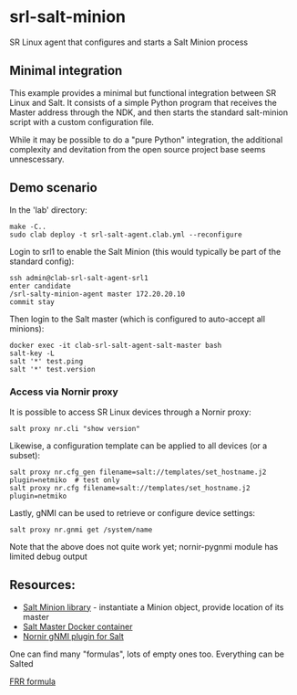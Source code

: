 # srl-salt-minion
SR Linux agent that configures and starts a Salt Minion process

## Minimal integration
This example provides a minimal but functional integration between SR Linux and Salt. It consists of a simple Python program that receives the Master address through the NDK,
and then starts the standard salt-minion script with a custom configuration file.

While it may be possible to do a "pure Python" integration, the additional complexity and devitation from the open source project base seems unnescessary. 

## Demo scenario
In the 'lab' directory:
```
make -C..
sudo clab deploy -t srl-salt-agent.clab.yml --reconfigure
```

Login to srl1 to enable the Salt Minion (this would typically be part of the standard config):
```
ssh admin@clab-srl-salt-agent-srl1
enter candidate
/srl-salty-minion-agent master 172.20.20.10
commit stay
```

Then login to the Salt master (which is configured to auto-accept all minions):
```
docker exec -it clab-srl-salt-agent-salt-master bash
salt-key -L
salt '*' test.ping
salt '*' test.version
```

### Access via Nornir proxy

It is possible to access SR Linux devices through a Nornir proxy:
```
salt proxy nr.cli "show version"
```

Likewise, a configuration template can be applied to all devices (or a subset):
```
salt proxy nr.cfg_gen filename=salt://templates/set_hostname.j2 plugin=netmiko  # test only
salt proxy nr.cfg filename=salt://templates/set_hostname.j2 plugin=netmiko
```

Lastly, gNMI can be used to retrieve or configure device settings:
```
salt proxy nr.gnmi get /system/name
```
Note that the above does not quite work yet; nornir-pygnmi module has limited debug output


## Resources:

* [Salt Minion library](https://github.com/saltstack/salt/blob/master/salt/minion.py) - instantiate a Minion object, provide location of its master
* [Salt Master Docker container](https://github.com/cdalvaro/docker-salt-master)
* [Nornir gNMI plugin for Salt](https://salt-nornir.readthedocs.io/en/latest/Nornir%20Execution%20Module.html#nr-gnmi)

One can find many "formulas", lots of empty ones too. Everything can be Salted

[FRR formula](https://github.com/saltstack-formulas/frr-formula)
